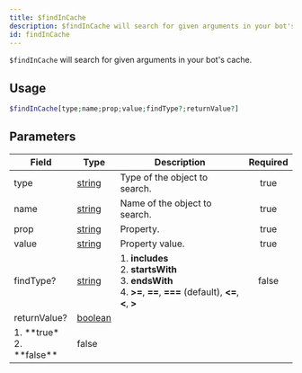 ```yaml
---
title: $findInCache
description: $findInCache will search for given arguments in your bot's cache.
id: findInCache
---
```


`$findInCache` will search for given arguments in your bot's cache.

## Usage

```php
$findInCache[type;name;prop;value;findType?;returnValue?]
```

## Parameters

| Field                                        | Type                                                                                                | Description                                                                                                                       | Required |
| -------------------------------------------- | --------------------------------------------------------------------------------------------------- | --------------------------------------------------------------------------------------------------------------------------------- | :------: |
| type                                         | [string](https://developer.mozilla.org/en-US/docs/Web/JavaScript/Reference/Global_Objects/String)   | Type of the object to search.                                                                                                     |   true   |
| name                                         | [string](https://developer.mozilla.org/en-US/docs/Web/JavaScript/Reference/Global_Objects/String)   | Name of the object to search.                                                                                                     |   true   |
| prop                                         | [string](https://developer.mozilla.org/en-US/docs/Web/JavaScript/Reference/Global_Objects/String)   | Property.                                                                                                                         |   true   |
| value                                        | [string](https://developer.mozilla.org/en-US/docs/Web/JavaScript/Reference/Global_Objects/String)   | Property value.                                                                                                                   |   true   |
| findType?                                    | [string](https://developer.mozilla.org/en-US/docs/Web/JavaScript/Reference/Global_Objects/String)   | 1. **includes** <br /> 2. **startsWith** <br /> 3. **endsWith** <br /> 4. **>=**, **==**, **===** (default), **<=**, **<**, **>** |  false   |
| returnValue?                                 | [boolean](https://developer.mozilla.org/en-US/docs/Web/JavaScript/Reference/Global_Objects/Boolean) |
 1. **true\* <br /> 2. **false\*\*                                                                   | false                                                                                                                             |
